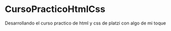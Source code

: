 # CursoPracticoHtmlCss
Desarrollando el curso practico de html y css de platzi con algo de mi toque
